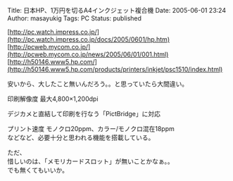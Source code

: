 Title: 日本HP、1万円を切るA4インクジェット複合機
Date: 2005-06-01 23:24
Author: masayukig
Tags: PC
Status: published

[http://pc.watch.impress.co.jp/](http://pc.watch.impress.co.jp/docs/2005/0601/hp.htm)  
[http://pcweb.mycom.co.jp/](http://pcweb.mycom.co.jp/news/2005/06/01/001.html)  
[http://h50146.www5.hp.com/](http://h50146.www5.hp.com/products/printers/inkjet/psc1510/index.html)

安いから、大したこと無いんだろう。。と思っていたら大間違い。

印刷解像度 最大4,800×1,200dpi

デジカメと直結して印刷を行なう「PictBridge」に対応

プリント速度 モノクロ20ppm、カラー/モノクロ混在18ppm  
などなど、必要十分と思われる機能を搭載している。

ただ、  
惜しいのは、「メモリカードスロット」が無いことかなぁ。。  
でも無くてもいいか。
